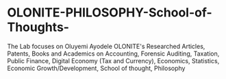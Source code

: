 # OLONITE-PHILOSOPHY-School-of-Thoughts-
The Lab focuses on Oluyemi Ayodele OLONITE's Researched Articles, Patents, Books and Academics on Accounting, Forensic Auditing, Taxation, Public Finance, Digital Economy (Tax and Currency), Economics, Statistics, Economic Growth/Development, School of thought, Philosophy
